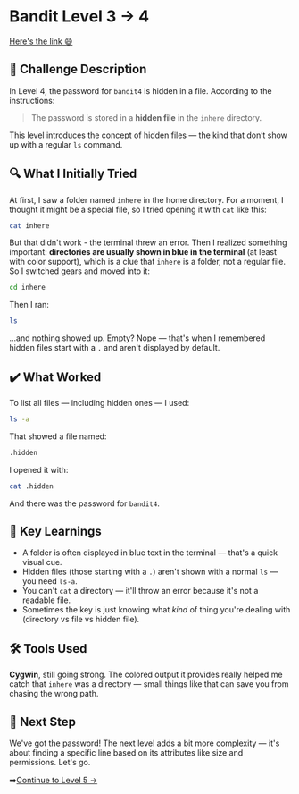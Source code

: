 # Bandit Level 3 → 4
[Here's the link 😄](https://overthewire.org/wargames/bandit/bandit4.html)
## 📝 Challenge Description  
In Level 4, the password for `bandit4` is hidden in a file. According to the instructions:

> The password is stored in a **hidden file** in the `inhere` directory.

This level introduces the concept of hidden files — the kind that don’t show up with a regular `ls` command.



## 🔍 What I Initially Tried 
At first, I saw a folder named `inhere` in the home directory. For a moment, I thought it might be a special file, so I tried opening it with `cat` like this:
```bash
cat inhere
```
But that didn't work - the terminal threw an error. Then I realized something important: **directories are usually shown in blue in the terminal** (at least with color support), which is a clue that `inhere` is a folder, not a regular file. 
So I switched gears and moved into it:

```bash
cd inhere
```
Then I ran:
```bash
ls
```
...and nothing showed up. Empty? Nope — that's when I remembered hidden files start with a `.` and aren't displayed by default.

## ✔️ What Worked
To list all files — including hidden ones — I used:
```bash
ls -a
```
That showed a file named: 
```bash
.hidden
```
I opened it with:
```bash
cat .hidden
```
And there was the password for `bandit4`.

## 🧠 Key Learnings
- A folder is often displayed in blue text in the terminal — that's a quick visual cue.
- Hidden files (those starting with a `.`) aren't shown with a normal `ls` — you need `ls-a`.
- You can't `cat` a directory — it'll throw an error because it's not a readable file.
- Sometimes the key is just knowing what *kind* of thing you're dealing with (directory vs file vs hidden file).

## 🛠️ Tools Used
**Cygwin**, still going strong. The colored output it provides really helped me catch that `inhere` was a directory — small things like that can save you from chasing the wrong path. 

## 🔐 Next Step
We've got the password! The next level adds a bit more complexity — it's about finding a specific line based on its attributes like size and permissions. Let's go. 

➡️[Continue to Level 5 →](level5.md)
